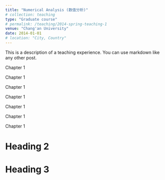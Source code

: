 ```yaml
---
title: "Numerical Analysis (数值分析)"
# collection: teaching
type: "Graduate course"
# permalink: /teaching/2014-spring-teaching-1
venue: "Chang'an University"
date: 2014-01-01
# location: "City, Country"
---
```


This is a description of a teaching experience. You can use markdown like any other post.

Chapter 1

Chapter 1

Chapter 1

Chapter 1

Chapter 1

Chapter 1

Chapter 1

Heading 2
======

Heading 3
======